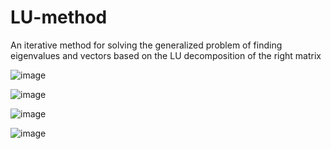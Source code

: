 # LU-method
An iterative method for solving the generalized problem of finding eigenvalues and vectors based on the LU decomposition of the right matrix

![image](https://github.com/NikishinAndrey/LU-method/assets/113716137/5e5d3332-076a-413d-882e-d1f9be973b13)

![image](https://github.com/NikishinAndrey/LU-method/assets/113716137/479c0266-f6a3-4aff-b8e7-7f30db6e8a29)

![image](https://github.com/NikishinAndrey/LU-method/assets/113716137/cb0822a5-5324-4650-8c13-766fa8db785a)

![image](https://github.com/NikishinAndrey/LU-method/assets/113716137/fcc7ca93-8eda-4efe-8b4c-268704fa1906)

